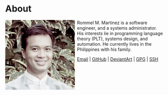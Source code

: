About
======================================================================

<img style="margin-right: 0.5em; margin-bottom: 0.5em;" src="images/me.jpg" alt="me" title="me" align="left" />

Rommel M. Martinez is a software engineer, and a systems
administrator. His interests lie in programming language theory (PLT),
systems design, and automation. He currently lives in the Philippines
with his family.

[Email](mailto:ebzzry@gmail.com) |
[GitHub](https://github.com/ebzzry) |
[DeviantArt](https://ebzzry.deviantart.com) |
[GPG](keys/rommelmartinez-gnupg.key) |
[SSH](keys/rommelmartinez-ssh.key)
